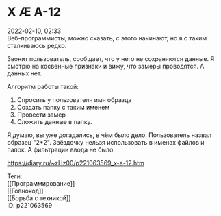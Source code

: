 X Æ A-12
=========

   
 2022-02-10, 02:33   
  Веб-программисты, можно сказать, с этого начинают, но я с таким сталкиваюсь редко.   
   
 Звонит пользователь, сообщает, что у него не сохраняются данные. Я смотрю на косвенные признаки и вижу, что замеры проводятся. А данных нет.   
   
 Алгоритм работы такой:   
 1. Спросить у пользователя имя образца   
 2. Создать папку с таким именем   
 3. Провести замер   
 4. Сложить данные в папку.   
   
 Я думаю, вы уже догадались, в чём было дело. Пользователь назвал образец "2\*2". Звёздочку нельзя использовать в именах файлов и папок. А фильтрации ввода не было.   
    
 <https://diary.ru/~zHz00/p221063569_x-a-12.htm>   
   
 Теги:   
 [[Программирование]]   
 [[Говнокод]]   
 [[Борьба с техникой]]   
 ID: p221063569